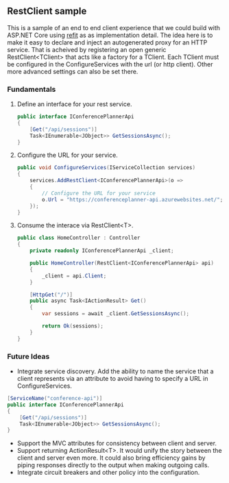 ## RestClient sample

This is a sample of an end to end client experience that we could build with ASP.NET Core using [refit](https://github.com/paulcbetts/refit) as as implementation detail.
The idea here is to make it easy to declare and inject an autogenerated proxy for an HTTP service. That is acheived by registering an
open generic RestClient\<TClient\> that acts like a factory for a TClient. Each TClient must be configured in the ConfigureServices with the url (or http client). Other more advanced settings can also be set there.

### Fundamentals

1. Define an interface for your rest service.
    ````csharp
    public interface IConferencePlannerApi
    {
        [Get("/api/sessions")]
        Task<IEnumerable<JObject>> GetSessionsAsync();
    }
    ````

1. Configure the URL for your service.
    ```csharp
    public void ConfigureServices(IServiceCollection services)
    {
        services.AddRestClient<IConferencePlannerApi>(o =>
        {
            // Configure the URL for your service
            o.Url = "https://conferenceplanner-api.azurewebsites.net/";
        });
    }
    ```
1. Consume the interace via RestClient\<T\>.
    ```csharp
    public class HomeController : Controller
    {
        private readonly IConferencePlannerApi _client;

        public HomeController(RestClient<IConferencePlannerApi> api)
        {
            _client = api.Client;
        }

        [HttpGet("/")]
        public async Task<IActionResult> Get()
        {
            var sessions = await _client.GetSessionsAsync();

            return Ok(sessions);
        }
    }
    ```

### Future Ideas
- Integrate service discovery. Add the ability to name the service that a client represents via an attribute to avoid having to specify a URL in ConfigureServices.

```csharp
[ServiceName("conference-api")]
public interface IConferencePlannerApi
{
    [Get("/api/sessions")]
    Task<IEnumerable<JObject>> GetSessionsAsync();
}
```
- Support the MVC attributes for consistency between client and server.
- Support returning ActionResult\<T\>. It would unify the story between the client and server even more. It could also bring efficiency gains by piping responses directly to the output when making outgoing calls.
- Integrate circuit breakers and other policy into the configuration.
